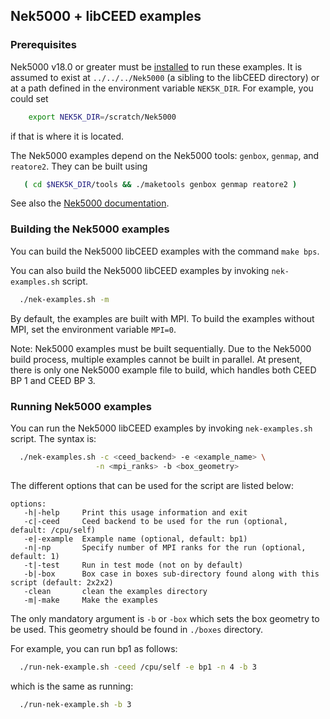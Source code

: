 ## Nek5000 + libCEED examples

### Prerequisites

Nek5000 v18.0 or greater must be [installed](https://nek5000.mcs.anl.gov/getstarted/) to run
these examples.  It is assumed to exist at `../../../Nek5000` (a sibling to the
libCEED directory) or at a path defined in the environment variable `NEK5K_DIR`.
For example, you could set
```sh
    export NEK5K_DIR=/scratch/Nek5000
```
if that is where it is located.

The Nek5000 examples depend on the Nek5000 tools: `genbox`, `genmap`,
and `reatore2`. They can be built using
```sh
   ( cd $NEK5K_DIR/tools && ./maketools genbox genmap reatore2 )
```
See also the [Nek5000 documentation](https://nek5000.mcs.anl.gov/getstarted/).

### Building the Nek5000 examples

You can build the Nek5000 libCEED examples with the command `make bps`.

You can also build the Nek5000 libCEED examples by invoking `nek-examples.sh` script.
```sh
  ./nek-examples.sh -m
```

By default, the examples are built with MPI. To build the examples without MPI,
set the environment variable `MPI=0`.

Note: Nek5000 examples must be built sequentially. Due to the Nek5000 build
process, multiple examples cannot be built in parallel. At present, there is
only one Nek5000 example file to build, which handles both CEED BP 1 and
CEED BP 3.

### Running Nek5000 examples

You can run the Nek5000 libCEED examples by invoking `nek-examples.sh`
script. The syntax is:
```sh
  ./nek-examples.sh -c <ceed_backend> -e <example_name> \
                   -n <mpi_ranks> -b <box_geometry>
```
The different options that can be used for the script are listed below:
```
options:
   -h|-help     Print this usage information and exit
   -c|-ceed     Ceed backend to be used for the run (optional, default: /cpu/self)
   -e|-example  Example name (optional, default: bp1)
   -n|-np       Specify number of MPI ranks for the run (optional, default: 1)
   -t|-test     Run in test mode (not on by default)
   -b|-box      Box case in boxes sub-directory found along with this script (default: 2x2x2)
   -clean       clean the examples directory
   -m|-make     Make the examples
```
The only mandatory argument is `-b` or `-box` which sets the box geometry to be
used. This geometry should be found in `./boxes` directory.

For example, you can run bp1 as follows:
```sh
  ./run-nek-example.sh -ceed /cpu/self -e bp1 -n 4 -b 3
```
which is the same as running:
```sh
  ./run-nek-example.sh -b 3
```
